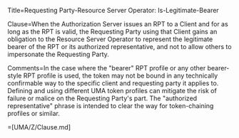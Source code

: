Title=Requesting Party-Resource Server Operator: Is-Legitimate-Bearer

Clause=When the Authorization Server issues an RPT to a Client and for as long as the RPT is valid, the Requesting Party using that Client gains an obligation to the Resource Server Operator to represent the legitimate bearer of the RPT or its authorized representative, and not to allow others to impersonate the Requesting Party.

Comments=In the case where the "bearer" RPT profile or any other bearer-style RPT profile is used, the token may not be bound in any technically confirmable way to the specific client and requesting party it applies to. Defining and using different UMA token profiles can mitigate the risk of failure or malice on the Requesting Party's part. The "authorized representative" phrase is intended to clear the way for token-chaining profiles or similar.

=[UMA/Z/Clause.md]


